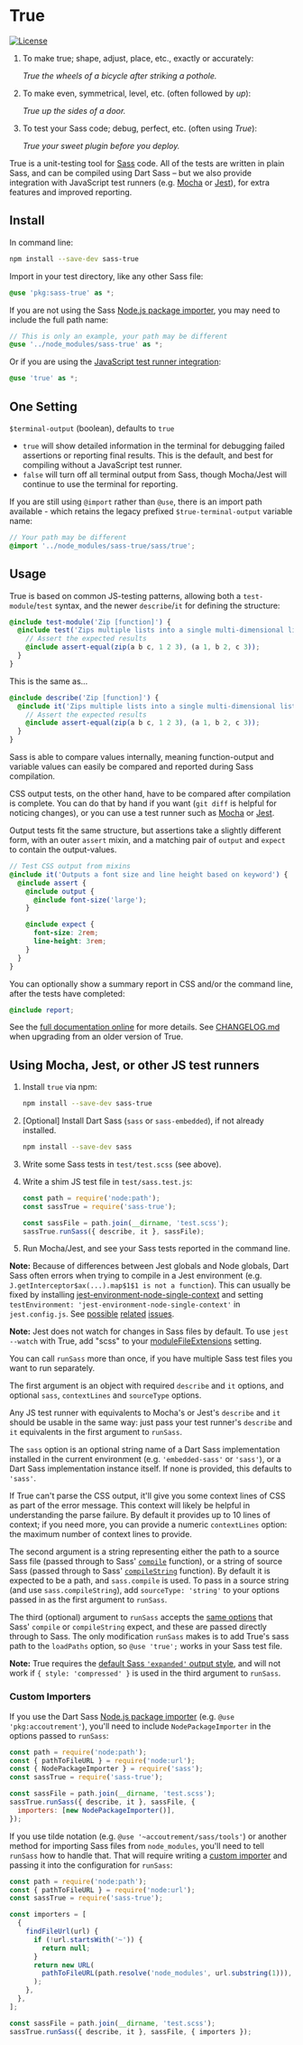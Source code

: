 # True

[![License](https://img.shields.io/badge/License-BSD%203--Clause-blue.svg)](https://opensource.org/licenses/BSD-3-Clause)

1. To make true; shape, adjust, place, etc., exactly or accurately:

   _True the wheels of a bicycle after striking a pothole._

2. To make even, symmetrical, level, etc. (often followed by _up_):

   _True up the sides of a door._

3. To test your Sass code; debug, perfect, etc. (often using _True_):

   _True your sweet plugin before you deploy._

True is a unit-testing tool
for [Sass](https://sass-lang.com/) code.
All of the tests are written in plain Sass,
and can be compiled using Dart Sass –
but we also provide integration with
JavaScript test runners
(e.g. [Mocha](https://mochajs.org/) or [Jest](https://jestjs.io/)),
for extra features and improved reporting.

## Install

In command line:

```bash
npm install --save-dev sass-true
```

Import in your test directory,
like any other Sass file:

```scss
@use 'pkg:sass-true' as *;
```

If you are not using the Sass [Node.js package importer][pkg-importer], you may
need to include the full path name:

```scss
// This is only an example, your path may be different
@use '../node_modules/sass-true' as *;
```

Or if you are using the [JavaScript test runner integration][js-runner]:

```scss
@use 'true' as *;
```

[pkg-importer]: https://sass-lang.com/documentation/js-api/classes/nodepackageimporter/
[js-runner]: #using-mocha-jest-or-other-js-test-runners

## One Setting

`$terminal-output` (boolean),
defaults to `true`

- `true` will show detailed information in the terminal
  for debugging failed assertions or reporting final results.
  This is the default, and best for compiling without a JavaScript test runner.
- `false` will turn off all terminal output from Sass,
  though Mocha/Jest will continue to use the terminal for reporting.

If you are still using `@import` rather than `@use`,
there is an import path available -
which retains the legacy prefixed `$true-terminal-output` variable name:

```scss
// Your path may be different
@import '../node_modules/sass-true/sass/true';
```

## Usage

True is based on common JS-testing patterns,
allowing both a `test-module`/`test` syntax,
and the newer `describe`/`it` for defining the structure:

```scss
@include test-module('Zip [function]') {
  @include test('Zips multiple lists into a single multi-dimensional list') {
    // Assert the expected results
    @include assert-equal(zip(a b c, 1 2 3), (a 1, b 2, c 3));
  }
}
```

This is the same as…

```scss
@include describe('Zip [function]') {
  @include it('Zips multiple lists into a single multi-dimensional list') {
    // Assert the expected results
    @include assert-equal(zip(a b c, 1 2 3), (a 1, b 2, c 3));
  }
}
```

Sass is able to compare values internally,
meaning function-output and variable values
can easily be compared and reported during Sass compilation.

CSS output tests, on the other hand,
have to be compared after compilation is complete.
You can do that by hand if you want
(`git diff` is helpful for noticing changes),
or you can use a test runner
such as [Mocha](https://mochajs.org/) or [Jest](https://jestjs.io/).

Output tests fit the same structure,
but assertions take a slightly different form,
with an outer `assert` mixin,
and a matching pair of `output` and `expect`
to contain the output-values.

```scss
// Test CSS output from mixins
@include it('Outputs a font size and line height based on keyword') {
  @include assert {
    @include output {
      @include font-size('large');
    }

    @include expect {
      font-size: 2rem;
      line-height: 3rem;
    }
  }
}
```

You can optionally show a summary report
in CSS and/or the command line,
after the tests have completed:

```scss
@include report;
```

See the [full documentation online](https://www.oddbird.net/true/docs/)
for more details.
See [CHANGELOG.md](https://github.com/oddbird/true/blob/main/CHANGELOG.md)
when upgrading from an older version of True.

## Using Mocha, Jest, or other JS test runners

1. Install `true` via npm:

   ```bash
   npm install --save-dev sass-true
   ```

2. [Optional] Install Dart Sass (`sass` or `sass-embedded`), if not already
   installed.

   ```bash
   npm install --save-dev sass
   ```

3. Write some Sass tests in `test/test.scss` (see above).

4. Write a shim JS test file in `test/sass.test.js`:

   ```js
   const path = require('node:path');
   const sassTrue = require('sass-true');

   const sassFile = path.join(__dirname, 'test.scss');
   sassTrue.runSass({ describe, it }, sassFile);
   ```

5. Run Mocha/Jest, and see your Sass tests reported in the command line.

**Note:** Because of differences between Jest globals and Node globals, Dart
Sass often errors when trying to compile in a Jest environment (e.g.
`J.getInterceptor$ax(...).map$1$1 is not a function`). This can usually be fixed
by installing
[jest-environment-node-single-context](https://github.com/kayahr/jest-environment-node-single-context)
and setting `testEnvironment: 'jest-environment-node-single-context'` in
`jest.config.js`. See [possible](https://github.com/sass/dart-sass/issues/1692)
[related](https://github.com/dart-lang/sdk/issues/47670)
[issues](https://github.com/facebook/jest/issues/2549).

**Note:** Jest does not watch for changes in Sass files by default. To use
`jest --watch` with True, add "scss" to your
[moduleFileExtensions](https://jestjs.io/docs/configuration#modulefileextensions-arraystring)
setting.

You can call `runSass` more than once, if you have multiple Sass test files you
want to run separately.

The first argument is an object with required `describe` and `it` options, and
optional `sass`, `contextLines` and `sourceType` options.

Any JS test runner with equivalents to Mocha's or Jest's `describe` and `it`
should be usable in the same way: just pass your test runner's `describe` and
`it` equivalents in the first argument to `runSass`.

The `sass` option is an optional string name of a Dart Sass implementation
installed in the current environment (e.g. `'embedded-sass'` or `'sass'`), or a
Dart Sass implementation instance itself. If none is provided, this defaults to
`'sass'`.

If True can't parse the CSS output, it'll give you some context lines of CSS as
part of the error message. This context will likely be helpful in understanding
the parse failure. By default it provides up to 10 lines of context; if you need
more, you can provide a numeric `contextLines` option: the maximum number of
context lines to provide.

The second argument is a string representing either the path to a source Sass
file (passed through to Sass'
[`compile`](https://sass-lang.com/documentation/js-api/modules#compile)
function), or a string of source Sass (passed through to Sass'
[`compileString`](https://sass-lang.com/documentation/js-api/modules#compileString)
function). By default it is expected to be a path, and `sass.compile` is used.
To pass in a source string (and use `sass.compileString`), add `sourceType:
'string'` to your options passed in as the first argument to `runSass`.

The third (optional) argument to `runSass` accepts the [same
options](https://sass-lang.com/documentation/js-api/interfaces/Options) that
Sass' `compile` or `compileString` expect, and these are passed directly through
to Sass. The only modification `runSass` makes is to add True's sass path to the
`loadPaths` option, so `@use 'true';` works in your Sass test file.

**Note:** True requires the
[default Sass `'expanded'` output style](https://sass-lang.com/documentation/js-api/modules#OutputStyle),
and will not work if `{ style: 'compressed' }` is used in the third argument to
`runSass`.

### Custom Importers

If you use the Dart Sass [Node.js package importer][pkg-importer] (e.g. `@use
'pkg:accoutrement'`), you'll need to include `NodePackageImporter` in the
options passed to `runSass`:

```js
const path = require('node:path');
const { pathToFileURL } = require('node:url');
const { NodePackageImporter } = require('sass');
const sassTrue = require('sass-true');

const sassFile = path.join(__dirname, 'test.scss');
sassTrue.runSass({ describe, it }, sassFile, {
  importers: [new NodePackageImporter()],
});
```

If you use tilde notation (e.g. `@use '~accoutrement/sass/tools'`) or another
method for importing Sass files from `node_modules`, you'll need to tell
`runSass` how to handle that. That will require writing a [custom
importer](https://sass-lang.com/documentation/js-api/interfaces/FileImporter)
and passing it into the configuration for `runSass`:

```js
const path = require('node:path');
const { pathToFileURL } = require('node:url');
const sassTrue = require('sass-true');

const importers = [
  {
    findFileUrl(url) {
      if (!url.startsWith('~')) {
        return null;
      }
      return new URL(
        pathToFileURL(path.resolve('node_modules', url.substring(1))),
      );
    },
  },
];

const sassFile = path.join(__dirname, 'test.scss');
sassTrue.runSass({ describe, it }, sassFile, { importers });
```
